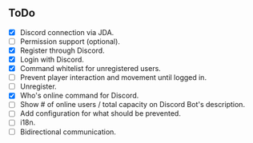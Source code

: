 ## ToDo
- [x] Discord connection via JDA.
- [ ] Permission support (optional).
- [x] Register through Discord.
- [x] Login with Discord.
- [x] Command whitelist for unregistered users.
- [ ] Prevent player interaction and movement until logged in.
- [ ] Unregister.
- [x] Who's online command for Discord.
- [ ] Show # of online users / total capacity on Discord Bot's description.
- [ ] Add configuration for what should be prevented.
- [ ] i18n.
- [ ] Bidirectional communication.
